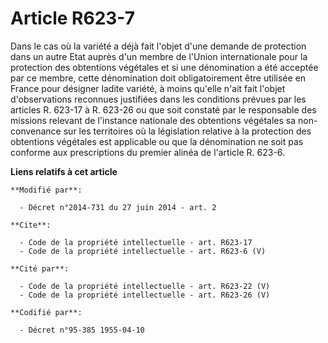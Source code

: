 # Article R623-7

Dans le cas où la variété a déjà fait l'objet d'une demande de protection dans un autre Etat auprès d'un membre de l'Union
internationale pour la protection des obtentions végétales et si une dénomination a été acceptée par ce membre, cette
dénomination doit obligatoirement être utilisée en France pour désigner ladite variété, à moins qu'elle n'ait fait l'objet
d'observations reconnues justifiées dans les conditions prévues par les articles R. 623-17 à R. 623-26 ou que soit constaté
par le responsable des missions relevant de l'instance nationale des obtentions végétales sa non-convenance sur les
territoires où la législation relative à la protection des obtentions végétales est applicable ou que la dénomination ne soit
pas conforme aux prescriptions du premier alinéa de l'article R. 623-6.

**Liens relatifs à cet article**

	**Modifié par**:

	  - Décret n°2014-731 du 27 juin 2014 - art. 2

	**Cite**:

	  - Code de la propriété intellectuelle - art. R623-17
	  - Code de la propriété intellectuelle - art. R623-6 (V)

	**Cité par**:

	  - Code de la propriété intellectuelle - art. R623-22 (V)
	  - Code de la propriété intellectuelle - art. R623-26 (V)

	**Codifié par**:

	  - Décret n°95-385 1955-04-10
